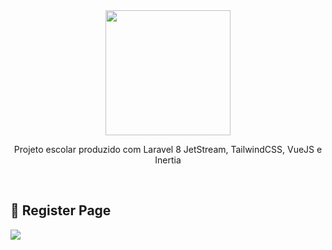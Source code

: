 <center>
    <img src='https://user-images.githubusercontent.com/59261158/132297943-58cffe78-2bc9-421b-a41d-55933ed57077.png' width=200>
    <p>Projeto escolar produzido com Laravel 8 JetStream, TailwindCSS, VueJS e Inertia</p><br>
</center>

## 📝 Register Page
<img src='https://user-images.githubusercontent.com/59261158/132297554-2413ab8d-3544-4276-a016-c914b80e1504.png'>
